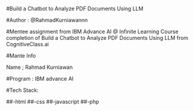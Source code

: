 #Build a Chatbot to Analyze PDF Documents Using LLM

#Author : @RahmadKurniawannn

#Mentee assignment from IBM Advance AI @ Infinite Learning Course completion of Build a Chatbot to Analyze PDF Documents Using LLM from CognitiveClass.ai

#Mante Info

Name ; Rahmad Kurniawan

#Program : IBM advance AI

#Tech Stack:

##-html 
##-css 
##-javascript
##-php
